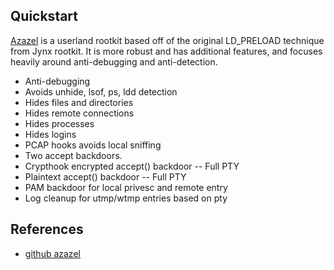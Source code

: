  
## Quickstart

[Azazel](https://github.com/chokepoint/azazel) is a userland rootkit based off of the original LD_PRELOAD technique from Jynx rootkit. It is more robust and has additional features, and focuses heavily around anti-debugging and anti-detection.


- Anti-debugging
- Avoids unhide, lsof, ps, ldd detection
- Hides files and directories
- Hides remote connections
- Hides processes
- Hides logins
- PCAP hooks avoids local sniffing
- Two accept backdoors.
- Crypthook encrypted accept() backdoor -- Full PTY
- Plaintext accept() backdoor -- Full PTY
- PAM backdoor for local privesc and remote entry
- Log cleanup for utmp/wtmp entries based on pty

## References
- [github azazel](https://github.com/chokepoint/azazel)